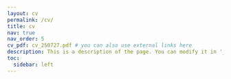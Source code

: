 ```yaml
---
layout: cv
permalink: /cv/
title: cv
nav: true
nav_order: 5
cv_pdf: cv_250727.pdf # you can also use external links here
description: This is a description of the page. You can modify it in '_pages/cv.md'. You can also change or remove the top pdf download button.
toc:
  sidebar: left
---
```

